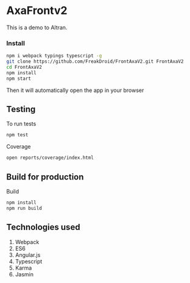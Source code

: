 # AxaFrontv2

This is a demo to Altran.

### Install

```sh
npm i webpack typings typescript -g
git clone https://github.com/FreakDroid/FrontAxaV2.git FrontAxaV2
cd FrontAxaV2
npm install
npm start
```

Then it will automatically open the app in your browser

## Testing

To run tests

```sh
npm test
```

Coverage

```sh
open reports/coverage/index.html
```

##  Build for production

Build
```sh
npm install
npm run build
```

## Technologies used

1. Webpack
2. ES6
3. Angular.js
4. Typescript
5. Karma
6. Jasmin


